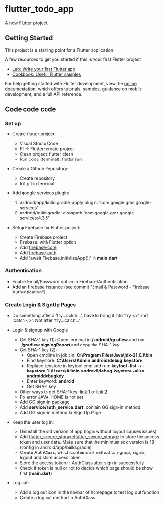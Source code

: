 # flutter_todo_app

A new Flutter project.

## Getting Started

This project is a starting point for a Flutter application.

A few resources to get you started if this is your first Flutter project:

- [Lab: Write your first Flutter app](https://docs.flutter.dev/get-started/codelab)
- [Cookbook: Useful Flutter samples](https://docs.flutter.dev/cookbook)

For help getting started with Flutter development, view the
[online documentation](https://docs.flutter.dev/), which offers tutorials,
samples, guidance on mobile development, and a full API reference.

## Code code code

### Set up

- Create flutter project:
    + Visual Studio Code
    + F1 -> Flutter: create project
    + Clean project: flutter clean
    + Run code (terminal): flutter run

- Create a Github Repository:
    + Create repository
    + Init git in terminal

- Add google services plugin:
    1) android/app/build.gradle: apply plugin: 'com.google.gms.google-services'
    2) android/build.gradle: classpath 'com.google.gms:google-services:4.3.5'

- Setup Firebase for Flutter project: 
    + [Create Firebase project](https://console.firebase.google.com/)
    + Firebase: with Flutter option
    + Add [firebase-core](https://pub.dev/packages/firebase_core/)
    + Add [firebase-auth](https://pub.dev/packages/firebase_auth)
    + Add 'await Firebase.initializeApp();' in **main.dart**

### Authentication

- Enable Email/Password option in Firebase/Authentication
- Add an firebase instance (see commit "Email & Password - Firebase Authentication")

### Create Login & SignUp Pages
- Do something after a 'try...catch...', have to bring it into 'try <>' and 'catch <>'. Not after 'try...catch...'

- Login & signup with Google
    + Get SHA-1 key (1): Open terminal in **/android/gradlew** and run **./gradlew signingReport** and copy the SHA-1 key
    + Get SHA-1 key (2):
        * Open cmdline in jdk bin: **C:\Program Files\Java\jdk-21.0.1\bin**
        * Find keystore: **C:\Users\Admin\.android\debug.keystore**
        * Replace keystore in keytool cmd and run: **keytool -list -v -keystore C:\Users\Admin\.android\debug.keystore -alias androiddebugkey**
        * Enter keyword: **android**
        * Get SHA-1 key
    + Other ways to get SHA-1 key: [link 1](https://stackoverflow.com/questions/55496090/how-to-get-sha1-of-android-app-in-vs-code) or [link 2](https://developers.google.com/android/guides/client-auth)
    + [Fix error JAVA_HOME is not set](https://docs.oracle.com/cd/E19182-01/820-7851/inst_cli_jdk_javahome_t/index.html)
    + Add [GG sign-in package](https://pub.dev/packages/google_sign_in)
    + Add **service/auth_service.dart**: contain GG sign-in method
    + Add GG sign-in method to Sign Up Page
    
- Keep the user log in:
    + Uninstall the old version of app (login without logout causes issues)
    + Add [flutter_secure_storageflutter_secure_storage](https://pub.dev/packages/flutter_secure_storage) to store the access token and user data. Make sure that the minimum sdk version is 18 (config in android/app/build.gradle)
    + Create AuthClass, which contains all method to signup, signin, logout and store access token
    + Store the access token in AuthClass after sign in successfully
    + Check if token is null or not to decide which page should be show first (**main.dart**)

- Log out:
    + Add a log out icon in the navbar of homepage to test log out function
    + Create a log out method in AuthClass
